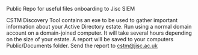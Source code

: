 Public Repo for useful files onboarding to Jisc SIEM

CSTM Discovery Tool contains an exe to be used to gather important information about your Active Directory estate.
Run using a normal domain account on a domain-joined computer.
It will take several hours depending on the size of your estate.
A report will be saved to your computers Public/Documents folder. Send the report to cstm@jisc.ac.uk
